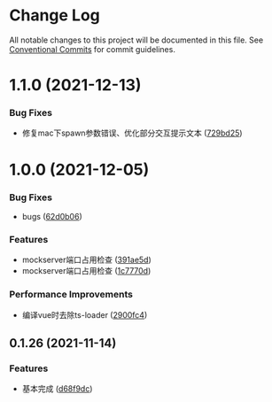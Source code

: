 # Change Log

All notable changes to this project will be documented in this file.
See [Conventional Commits](https://conventionalcommits.org) for commit guidelines.

# 1.1.0 (2021-12-13)


### Bug Fixes

* 修复mac下spawn参数错误、优化部分交互提示文本 ([729bd25](https://github.com/hiisea/elux/commit/729bd25aea39b883d19f99a81068d52504a18c1a))



# 1.0.0 (2021-12-05)


### Bug Fixes

* bugs ([62d0b06](https://github.com/hiisea/elux/commit/62d0b06b1b2737841c9b3532140a42073a987cf4))


### Features

* mockserver端口占用检查 ([391ae5d](https://github.com/hiisea/elux/commit/391ae5da4a60c344e194f4aa660e6df3ff1b6578))
* mockserver端口占用检查 ([1c7770d](https://github.com/hiisea/elux/commit/1c7770dedc9c8470f75317709fbadd45fa14ec15))


### Performance Improvements

* 编译vue时去除ts-loader ([2900fc4](https://github.com/hiisea/elux/commit/2900fc4852b14db4c42d2dab7a0ad85131a8477f))



## 0.1.26 (2021-11-14)


### Features

* 基本完成 ([d68f9dc](https://github.com/hiisea/elux/commit/d68f9dc0947425158b9ca92e75b8588247945163))

